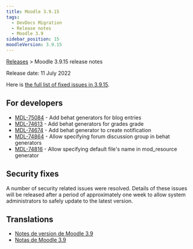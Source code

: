 ```yaml
---
title: Moodle 3.9.15
tags:
  - DevDocs Migration
  - Release notes
  - Moodle 3.9
sidebar_position: 15
moodleVersion: 3.9.15
---
```

[Releases](/general/releases) > Moodle 3.9.15 release notes

Release date: 11 July 2022

Here is [the full list of fixed issues in 3.9.15](https://tracker.moodle.org/secure/IssueNavigator!executeAdvanced.jspa?jqlQuery=project+%3D+mdl+AND+resolution+%3D+fixed+AND+fixVersion+in+%28%223.9.15%22%29+ORDER+BY+priority+DESC&runQuery=true&clear=true).

## For developers

<!-- cspell:disable -->
- [MDL-75084](https://tracker.moodle.org/browse/MDL-75084) - Add behat generators for blog entries
- [MDL-74613](https://tracker.moodle.org/browse/MDL-74613) - Add behat generators for grades grade
- [MDL-74674](https://tracker.moodle.org/browse/MDL-74674) - Add behat generator to create notification
- [MDL-74864](https://tracker.moodle.org/browse/MDL-74864) - Allow specifying forum discussion group in behat generators
- [MDL-74816](https://tracker.moodle.org/browse/MDL-74816) - Allow specifying default file's name in mod_resource generator
<!-- cspell:enable -->
## Security fixes

A number of security related issues were resolved. Details of these issues will be released after a period of approximately one week to allow system administrators to safely update to the latest version.

## Translations

- [Notes de version de Moodle 3.9](https://docs.moodle.org/fr/Notes_de_version_de_Moodle_3.9)
- [Notas de Moodle 3.9](https://docs.moodle.org/es/Notas_de_Moodle_3.9)
